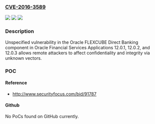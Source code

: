 ### [CVE-2016-3589](https://cve.mitre.org/cgi-bin/cvename.cgi?name=CVE-2016-3589)
![](https://img.shields.io/static/v1?label=Product&message=n%2Fa&color=blue)
![](https://img.shields.io/static/v1?label=Version&message=n%2Fa&color=blue)
![](https://img.shields.io/static/v1?label=Vulnerability&message=n%2Fa&color=brighgreen)

### Description

Unspecified vulnerability in the Oracle FLEXCUBE Direct Banking component in Oracle Financial Services Applications 12.0.1, 12.0.2, and 12.0.3 allows remote attackers to affect confidentiality and integrity via unknown vectors.

### POC

#### Reference
- http://www.securityfocus.com/bid/91787

#### Github
No PoCs found on GitHub currently.

